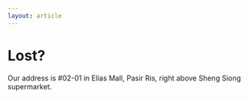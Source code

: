 ```yaml
---
layout: article
---
```

# Lost?

Our address is #02-01 in Elias Mall, Pasir Ris, right above Sheng Siong supermarket.
